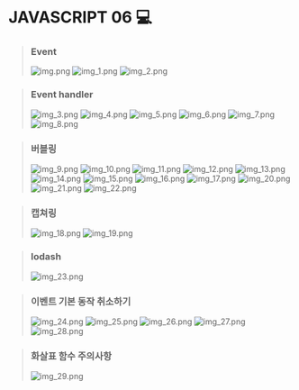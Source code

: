# JAVASCRIPT 06 💻

> ### Event
> ![img.png](images/img.png)
> ![img_1.png](images/img_1.png)
> ![img_2.png](images/img_2.png)

> ### Event handler
> ![img_3.png](images/img_3.png)
> ![img_4.png](images/img_4.png)
> ![img_5.png](images/img_5.png)
> ![img_6.png](images/img_6.png)
> ![img_7.png](images/img_7.png)
> ![img_8.png](images/img_8.png)

> ### 버블링
> ![img_9.png](images/img_9.png)
> ![img_10.png](images/img_10.png)
> ![img_11.png](images/img_11.png)
> ![img_12.png](images/img_12.png)
> ![img_13.png](images/img_13.png)
> ![img_14.png](images/img_14.png)
> ![img_15.png](images/img_15.png)
> ![img_16.png](images/img_16.png)
> ![img_17.png](images/img_17.png)
> ![img_20.png](images/img_20.png)
> ![img_21.png](images/img_21.png)
> ![img_22.png](images/img_22.png)

> ### 캡쳐링
> ![img_18.png](images/img_18.png)
> ![img_19.png](images/img_19.png)

> ### lodash
> ![img_23.png](images/img_23.png)

> ### 이벤트 기본 동작 취소하기
> ![img_24.png](images/img_24.png)
> ![img_25.png](images/img_25.png)
> ![img_26.png](images/img_26.png)
> ![img_27.png](images/img_27.png)
> ![img_28.png](images/img_28.png)

> ### 화살표 함수 주의사항
> ![img_29.png](images/img_29.png)